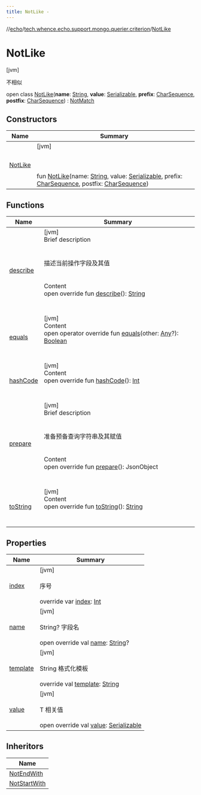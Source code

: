 ```yaml
---
title: NotLike -
---
```

//[echo](../../index.md)/[tech.whence.echo.support.mongo.querier.criterion](../index.md)/[NotLike](index.md)



# NotLike  
 [jvm] 

不相似

open class [NotLike](index.md)(**name**: [String](https://kotlinlang.org/api/latest/jvm/stdlib/kotlin/-string/index.html), **value**: [Serializable](https://docs.oracle.com/javase/8/docs/api/java/io/Serializable.html), **prefix**: [CharSequence](https://kotlinlang.org/api/latest/jvm/stdlib/kotlin/-char-sequence/index.html), **postfix**: [CharSequence](https://kotlinlang.org/api/latest/jvm/stdlib/kotlin/-char-sequence/index.html)) : [NotMatch](../-not-match/index.md)   


## Constructors  
  
|  Name|  Summary| 
|---|---|
| [NotLike](-not-like.md)|  [jvm] <br><br><br><br>fun [NotLike](-not-like.md)(name: [String](https://kotlinlang.org/api/latest/jvm/stdlib/kotlin/-string/index.html), value: [Serializable](https://docs.oracle.com/javase/8/docs/api/java/io/Serializable.html), prefix: [CharSequence](https://kotlinlang.org/api/latest/jvm/stdlib/kotlin/-char-sequence/index.html), postfix: [CharSequence](https://kotlinlang.org/api/latest/jvm/stdlib/kotlin/-char-sequence/index.html))   <br>


## Functions  
  
|  Name|  Summary| 
|---|---|
| [describe](../../tech.whence.echo.support.mongo.querier.component/-criterion/describe.md)| [jvm]  <br>Brief description  <br><br><br>描述当前操作字段及其值<br><br>  <br>Content  <br>open override fun [describe](../../tech.whence.echo.support.mongo.querier.component/-criterion/describe.md)(): [String](https://kotlinlang.org/api/latest/jvm/stdlib/kotlin/-string/index.html)  <br><br><br>
| [equals](../../tech.whence.echo.support.mongo.querier.component/-criterion/equals.md)| [jvm]  <br>Content  <br>open operator override fun [equals](../../tech.whence.echo.support.mongo.querier.component/-criterion/equals.md)(other: [Any](https://kotlinlang.org/api/latest/jvm/stdlib/kotlin/-any/index.html)?): [Boolean](https://kotlinlang.org/api/latest/jvm/stdlib/kotlin/-boolean/index.html)  <br><br><br>
| [hashCode](../../tech.whence.echo.support.mongo.querier.component/-criterion/hash-code.md)| [jvm]  <br>Content  <br>open override fun [hashCode](../../tech.whence.echo.support.mongo.querier.component/-criterion/hash-code.md)(): [Int](https://kotlinlang.org/api/latest/jvm/stdlib/kotlin/-int/index.html)  <br><br><br>
| [prepare](../-not-match/prepare.md)| [jvm]  <br>Brief description  <br><br><br>准备预备查询字符串及其赋值<br><br>  <br>Content  <br>open override fun [prepare](../-not-match/prepare.md)(): JsonObject  <br><br><br>
| [toString](../../tech.whence.echo.webclient.response.exception/-response-unrecognized-exception/index.md#kotlin/Any/toString/#/PointingToDeclaration/)| [jvm]  <br>Content  <br>open override fun [toString](../../tech.whence.echo.webclient.response.exception/-response-unrecognized-exception/index.md#kotlin/Any/toString/#/PointingToDeclaration/)(): [String](https://kotlinlang.org/api/latest/jvm/stdlib/kotlin/-string/index.html)  <br><br><br>


## Properties  
  
|  Name|  Summary| 
|---|---|
| [index](index.md#tech.whence.echo.support.mongo.querier.criterion/NotLike/index/#/PointingToDeclaration/)|  [jvm] <br><br>序号<br><br>override var [index](index.md#tech.whence.echo.support.mongo.querier.criterion/NotLike/index/#/PointingToDeclaration/): [Int](https://kotlinlang.org/api/latest/jvm/stdlib/kotlin/-int/index.html)   <br>
| [name](index.md#tech.whence.echo.support.mongo.querier.criterion/NotLike/name/#/PointingToDeclaration/)|  [jvm] <br><br>String? 字段名<br><br>open override val [name](index.md#tech.whence.echo.support.mongo.querier.criterion/NotLike/name/#/PointingToDeclaration/): [String](https://kotlinlang.org/api/latest/jvm/stdlib/kotlin/-string/index.html)?   <br>
| [template](index.md#tech.whence.echo.support.mongo.querier.criterion/NotLike/template/#/PointingToDeclaration/)|  [jvm] <br><br>String 格式化模板<br><br>override val [template](index.md#tech.whence.echo.support.mongo.querier.criterion/NotLike/template/#/PointingToDeclaration/): [String](https://kotlinlang.org/api/latest/jvm/stdlib/kotlin/-string/index.html)   <br>
| [value](index.md#tech.whence.echo.support.mongo.querier.criterion/NotLike/value/#/PointingToDeclaration/)|  [jvm] <br><br>T 相关值<br><br>open override val [value](index.md#tech.whence.echo.support.mongo.querier.criterion/NotLike/value/#/PointingToDeclaration/): [Serializable](https://docs.oracle.com/javase/8/docs/api/java/io/Serializable.html)   <br>


## Inheritors  
  
|  Name| 
|---|
| [NotEndWith](../-not-end-with/index.md)
| [NotStartWith](../-not-start-with/index.md)

